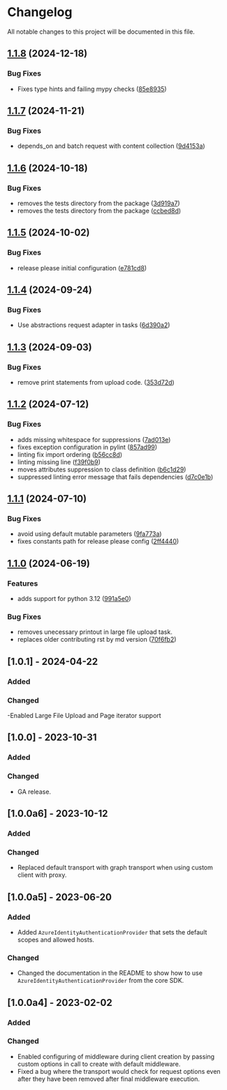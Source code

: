 # Changelog

All notable changes to this project will be documented in this file.

## [1.1.8](https://github.com/microsoftgraph/msgraph-sdk-python-core/compare/v1.1.7...v1.1.8) (2024-12-18)


### Bug Fixes

* Fixes type hints and failing mypy checks ([85e8935](https://github.com/microsoftgraph/msgraph-sdk-python-core/commit/85e8935971adef13d4f5d1e55970c570ad267dda))

## [1.1.7](https://github.com/microsoftgraph/msgraph-sdk-python-core/compare/v1.1.6...v1.1.7) (2024-11-21)


### Bug Fixes

* depends_on and batch request with content collection ([9d4153a](https://github.com/microsoftgraph/msgraph-sdk-python-core/commit/9d4153a1b0ce29ed0213f81bb4bd3191125304e5))

## [1.1.6](https://github.com/microsoftgraph/msgraph-sdk-python-core/compare/v1.1.5...v1.1.6) (2024-10-18)


### Bug Fixes

* removes the tests directory from the package ([3d919a7](https://github.com/microsoftgraph/msgraph-sdk-python-core/commit/3d919a7f88c82bcebcbe093d9606906b56e0b416))
* removes the tests directory from the package ([ccbed8d](https://github.com/microsoftgraph/msgraph-sdk-python-core/commit/ccbed8df3a9d9165b81f2f8af80282eeb2814907))

## [1.1.5](https://github.com/microsoftgraph/msgraph-sdk-python-core/compare/v1.1.4...v1.1.5) (2024-10-02)


### Bug Fixes

* release please initial configuration ([e781cd8](https://github.com/microsoftgraph/msgraph-sdk-python-core/commit/e781cd81156622b59a5b3c48fdf70995379d08a0))

## [1.1.4](https://github.com/microsoftgraph/msgraph-sdk-python-core/compare/v1.1.3...v1.1.4) (2024-09-24)


### Bug Fixes

* Use abstractions request adapter in tasks ([6d390a2](https://github.com/microsoftgraph/msgraph-sdk-python-core/commit/6d390a2a5dea74d137f907cabf8b520100c5b1a8))

## [1.1.3](https://github.com/microsoftgraph/msgraph-sdk-python-core/compare/v1.1.2...v1.1.3) (2024-09-03)


### Bug Fixes

* remove print statements from upload code. ([353d72d](https://github.com/microsoftgraph/msgraph-sdk-python-core/commit/353d72da513e0c5b809d31a8d921de0a0bde10be))

## [1.1.2](https://github.com/microsoftgraph/msgraph-sdk-python-core/compare/v1.1.1...v1.1.2) (2024-07-12)


### Bug Fixes

* adds missing whitespace for suppressions ([7ad013e](https://github.com/microsoftgraph/msgraph-sdk-python-core/commit/7ad013e52190ab607dfe82c86ae68c87e7abe4cc))
* fixes exception configuration in pylint ([857ad99](https://github.com/microsoftgraph/msgraph-sdk-python-core/commit/857ad9950a0200dbe69d4b96052725624fbe8833))
* linting fix import ordering ([b56cc8d](https://github.com/microsoftgraph/msgraph-sdk-python-core/commit/b56cc8d11221166fbd4c8002dfdf9eb027968b5e))
* linting missing line ([f39f0b9](https://github.com/microsoftgraph/msgraph-sdk-python-core/commit/f39f0b9b68f94b91c6b179f5f65db960922ecc77))
* moves attributes suppression to class definition ([b6c1d29](https://github.com/microsoftgraph/msgraph-sdk-python-core/commit/b6c1d29777829aedf50cadf994e9b8ea68d8ed4a))
* suppressed linting error message that fails dependencies ([d7c0e1b](https://github.com/microsoftgraph/msgraph-sdk-python-core/commit/d7c0e1b901ffb0970eb6b94dd623dda41995a772))

## [1.1.1](https://github.com/microsoftgraph/msgraph-sdk-python-core/compare/v1.1.0...v1.1.1) (2024-07-10)


### Bug Fixes

* avoid using default mutable parameters ([9fa773a](https://github.com/microsoftgraph/msgraph-sdk-python-core/commit/9fa773a7ca92f916a6eb593f033322d5a1918a10))
* fixes constants path for release please config ([2ff4440](https://github.com/microsoftgraph/msgraph-sdk-python-core/commit/2ff4440a18347feb173a40010ab4d9910717c6b6))

## [1.1.0](https://github.com/microsoftgraph/msgraph-sdk-python-core/compare/v1.0.1...v1.1.0) (2024-06-19)


### Features

* adds support for python 3.12 ([991a5e0](https://github.com/microsoftgraph/msgraph-sdk-python-core/commit/991a5e0bc2ea4db108a127a1d079967b97ae1280))


### Bug Fixes

* removes unecessary printout in large file upload task.
* replaces older contributing rst by md version ([70f6fb2](https://github.com/microsoftgraph/msgraph-sdk-python-core/commit/70f6fb25e612b7d01abba27c6c43ca43f166dcbf))

## [1.0.1] - 2024-04-22

### Added

### Changed

 -Enabled Large File Upload and Page iterator support

## [1.0.0] - 2023-10-31

### Added

### Changed

- GA release.

## [1.0.0a6] - 2023-10-12

### Added

### Changed

- Replaced default transport with graph transport when using custom client with proxy.

## [1.0.0a5] - 2023-06-20

### Added

- Added `AzureIdentityAuthenticationProvider` that sets the default scopes and allowed hosts.

### Changed

- Changed the documentation in the README to show how to use `AzureIdentityAuthenticationProvider` from the core SDK.

## [1.0.0a4] - 2023-02-02

### Added

### Changed

- Enabled configuring of middleware during client creation by passing custom options in call to create with default middleware.
- Fixed a bug where the transport would check for request options even after they have been removed after final middleware execution.
